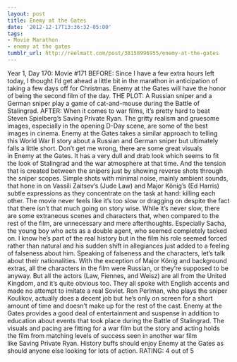 ```yaml
---
layout: post
title: Enemy at the Gates
date: '2012-12-17T13:36:32-05:00'
tags:
- Movie Marathon
- enemy at the gates
tumblr_url: http://reelmatt.com/post/38158996955/enemy-at-the-gates
---
```

Year 1, Day 170: Movie #171
BEFORE: Since I have a few extra hours left today, I thought I’d get ahead a little bit in the marathon in anticipation of taking a few days off for Christmas. Enemy at the Gates will have the honor of being the second film of the day.
THE PLOT: A Russian sniper and a German sniper play a game of cat-and-mouse during the Battle of Stalingrad.
AFTER: When it comes to war films, it’s pretty hard to beat Steven Spielberg’s Saving Private Ryan. The gritty realism and gruesome images, especially in the opening D-Day scene, are some of the best images in cinema. Enemy at the Gates takes a similar approach to telling this World War II story about a Russian and German sniper but ultimately falls a little short.
Don’t get me wrong, there are some great visuals in Enemy at the Gates. It has a very dull and drab look which seems to fit the look of Stalingrad and the war atmosphere at that time. And the tension that is created between the snipers just by showing reverse shots through the sniper scopes. Simple shots with minimal noise, mainly ambient sounds, that hone in on Vassili Zaitsev’s (Jude Law) and Major König’s (Ed Harris) subtle expressions as they concentrate on the task at hand: killing each other. The movie never feels like it’s too slow or dragging on despite the fact that there isn’t that much going on story wise.
While it’s never slow, there are some extraneous scenes and characters that, when compared to the rest of the film, are unnecessary and mere afterthoughts. Especially Sacha, the young boy who acts as a double agent, who seemed completely tacked on. I know he’s part of the real history but in the film his role seemed forced rather than natural and his sudden shift in allegiances just added to a feeling of falseness about him. Speaking of falseness and the characters, let’s talk about their nationalities. With the exception of Major König and background extras, all the characters in the film were Russian, or they’re supposed to be anyway. But all the actors (Law, Fiennes, and Weisz) are all from the United Kingdom, and it’s quite obvious too. They all spoke with English accents and made no attempt to imitate a real Soviet. Ron Perlman, who plays the sniper Koulikov, actually does a decent job but he’s only on screen for a short amount of time and doesn’t make up for the rest of the cast.
Enemy at the Gates provides a good deal of entertainment and suspense in addition to education about events that took place during the Battle of Stalingrad. The visuals and pacing are fitting for a war film but the story and acting holds the film from matching levels of success seen in another war film like Saving Private Ryan. History buffs should enjoy Enemy at the Gates as should anyone else looking for lots of action.
RATING: 4 out of 5
